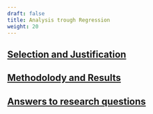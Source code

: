 ```yaml
---
draft: false
title: Analysis trough Regression
weight: 20
---
```

  
## [Selection and Justification](./selection)
## [Methodolody and Results](./methodology)
## [Answers to research questions](./answers)
